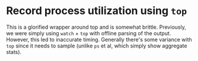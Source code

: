 # Record process utilization using `top`

This is a glorified wrapper around top and is somewhat brittle. Previously, we
were simply using `watch` + `top` with offline parsing of the output.
However, this led to inaccurate timing. Generally there's some variance with
`top` since it needs to sample (unlike `ps` et al, which simply show aggregate
stats).
